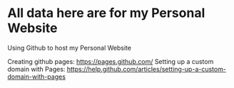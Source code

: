 All data here are for my Personal Website
===

Using Github to host my Personal Website

Creating github pages:                  https://pages.github.com/
Setting up a custom domain with Pages:  https://help.github.com/articles/setting-up-a-custom-domain-with-pages
